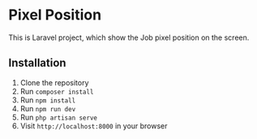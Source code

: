 # Pixel Position 

This is Laravel project, which show the Job pixel position on the screen. 

## Installation

1. Clone the repository
2. Run `composer install`
3. Run `npm install`
4. Run `npm run dev`
5. Run `php artisan serve`
6. Visit `http://localhost:8000` in your browser


 